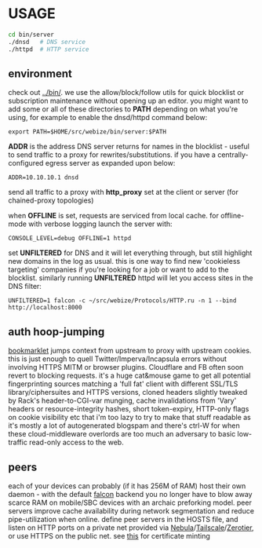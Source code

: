 # USAGE
``` sh
cd bin/server
./dnsd   # DNS service
./httpd  # HTTP service
```

## environment
check out [../bin/](../bin/). we use the allow/block/follow utils for quick blocklist or subscription maintenance without opening up an editor. you might want to add some or all of these directories to **PATH** depending on what you're using, for example to enable the dnsd/httpd command below:

    export PATH=$HOME/src/webize/bin/server:$PATH

**ADDR** is the address DNS server returns for names in the blocklist - useful to send traffic to a proxy for rewrites/substitutions. if you have a centrally-configured egress server as expanded upon below:

    ADDR=10.10.10.1 dnsd

send all traffic to a proxy with **http_proxy** set at the client or server (for chained-proxy topologies)

when **OFFLINE** is set, requests are serviced from local cache. for offline-mode with verbose logging launch the server with:

    CONSOLE_LEVEL=debug OFFLINE=1 httpd

set **UNFILTERED** for DNS and it will let everything through, but still highlight new domains in the log as usual. this is one way to find new 'cookieless targeting' companies if you're looking for a job or want to add to the blocklist. similarly running **UNFILTERED** httpd will let you access sites in the DNS filter:

    UNFILTERED=1 falcon -c ~/src/webize/Protocols/HTTP.ru -n 1 --bind http://localhost:8000

## auth hoop-jumping
[bookmarklet](../config/bookmarks/UI.u) jumps context from upstream to proxy with upstream cookies. this is just enough to quell Twitter/Imperva/Incapsula errors without involving HTTPS MITM or browser plugins. Cloudflare and FB often soon revert to blocking requests. it's a huge cat&mouse game to get all potential fingerprinting sources matching a 'full fat' client with different SSL/TLS library/ciphersuites and HTTPS versions, cloned headers slightly tweaked by Rack's header-to-CGI-var munging, cache invalidations from 'Vary' headers or resource-integrity hashes, short token-expiry, HTTP-only flags on cookie visibility etc that i'm too lazy to try to make that stuff readable as it's mostly a lot of autogenerated blogspam and there's ctrl-W for when these cloud-middleware overlords are too much an adversary to basic low-traffic read-only access to the web.

## peers
each of your devices can probably (if it has 256M of RAM) host their own daemon - with the default [falcon](https://github.com/socketry/falcon) backend you no longer have to blow away scarce RAM on mobile/SBC devices with an archaic preforking model. peer servers improve cache availability during network segmentation and reduce pipe-utilization when online. define peer servers in the HOSTS file, and listen on HTTP ports on a private net provided via [Nebula](https://www.defined.net/)/[Tailscale](https://tailscale.com/)/[Zerotier](https://www.zerotier.com/), or use HTTPS on the public net. see [this](../bin/config/certificate) for certificate minting